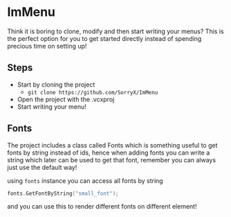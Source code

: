 # ImMenu
Think it is boring to clone, modify and then start writing your menus? This is the perfect option for you to get started directly instead of spending precious time on setting up!

## Steps

- Start by cloning the project
  - ```git clone https://github.com/SorryX/ImMenu```
- Open the project with the .vcxproj
- Start writing your menu!

## Fonts

The project includes a class called Fonts which is something useful to get fonts by string instead of ids, hence when adding fonts you can write a string
which later can be used to get that font, remember you can always just use the default way!

using `fonts` instance you can access all fonts by string
```cpp
fonts.GetFontByString("small_font"); 
```
and you can use this to render different fonts on different element!
